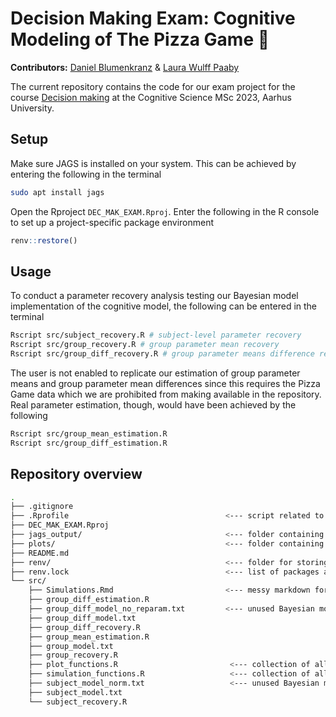 # Decision Making Exam: Cognitive Modeling of The Pizza Game 🍕
__Contributors:__ [Daniel Blumenkranz](https://github.com/daniblu) & [Laura Wulff Paaby](https://github.com/laurawpaaby)

The current repository contains the code for our exam project for the course [Decision making](https://kursuskatalog.au.dk/en/course/119712/Decision-making) at the Cognitive Science MSc 2023, Aarhus University.

## Setup
Make sure JAGS is installed on your system. This can be achieved by entering the following in the terminal
```bash
sudo apt install jags
```

Open the Rproject ``DEC_MAK_EXAM.Rproj``. Enter the following in the R console to set up a project-specific package environment
```R
renv::restore()
```

## Usage
To conduct a parameter recovery analysis testing our Bayesian model implementation of the cognitive model, the following can be entered in the terminal
```bash
Rscript src/subject_recovery.R # subject-level parameter recovery
Rscript src/group_recovery.R # group parameter mean recovery
Rscript src/group_diff_recovery.R # group parameter means difference recovery
```

The user is not enabled to replicate our estimation of group parameter means and group parameter mean differences since this requires the Pizza Game data which we are prohibited from making available in the repository. Real parameter estimation, though, would have been achieved by the following
```bash
Rscript src/group_mean_estimation.R
Rscript src/group_diff_estimation.R
```

## Repository overview
```bash
.
├── .gitignore
├── .Rprofile                                   <--- script related to environment setup
├── DEC_MAK_EXAM.Rproj
├── jags_output/                                <--- folder containing BUGS objects and data frames containing MPD values for plotting
├── plots/                                      <--- folder containing all plots produced by the scripts in src/
├── README.md
├── renv/                                       <--- folder for storing project environment packages after using renv::restore()
├── renv.lock                                   <--- list of packages automatically added to environment by renv::restore()
└── src/
    ├── Simulations.Rmd                         <--- messy markdown for experimenting with distributions
    ├── group_diff_estimation.R
    ├── group_diff_model_no_reparam.txt         <--- unused Bayesian model
    ├── group_diff_model.txt
    ├── group_diff_recovery.R
    ├── group_mean_estimation.R
    ├── group_model.txt
    ├── group_recovery.R
    ├── plot_functions.R                         <--- collection of all plotting functions utilized across the scripts
    ├── simulation_functions.R                   <--- collection of all data simulation functions utilized across the scripts (mainly for recovery)
    ├── subject_model_norm.txt                   <--- unused Bayesian model
    ├── subject_model.txt
    └── subject_recovery.R
```
